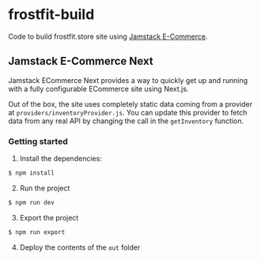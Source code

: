 # frostfit-build
Code to build frostfit.store site using [Jamstack E-Commerce](https://github.com/jamstack-cms/jamstack-ecommerce).

## Jamstack E-Commerce Next

Jamstack ECommerce Next provides a way to quickly get up and running with a fully configurable ECommerce site using Next.js.

Out of the box, the site uses completely static data coming from a provider at `providers/inventoryProvider.js`. You can update this provider to fetch data from any real API by changing the call in the `getInventory` function.

### Getting started

1. Install the dependencies:

```sh
$ npm install
```

2. Run the project

```sh
$ npm run dev
```

3. Export the project

```sh
$ npm run export
```

4. Deploy the contents of the `out` folder
